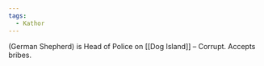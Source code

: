 ```yaml
---
tags:
  - Kathor
---
```

(German Shepherd) is Head of Police on [[Dog Island]] – Corrupt. Accepts bribes.